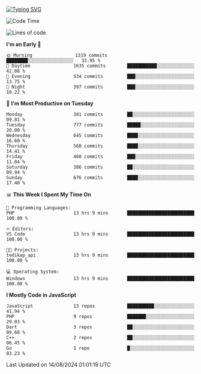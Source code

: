 [![Typing SVG](https://readme-typing-svg.demolab.com?font=Fira+Code&pause=1000&color=F7F7F7&random=false&width=435&lines=Hi+%F0%9F%91%8B%2C+I'm+Rafiu+Sidqi;Junior+Backend+Developer)](https://git.io/typing-svg)
<!--START_SECTION:waka-->
![Code Time](http://img.shields.io/badge/Code%20Time-327%20hrs%206%20mins-blue)

![Lines of code](https://img.shields.io/badge/From%20Hello%20World%20I%27ve%20Written-1.5%20million%20lines%20of%20code-blue)

**I'm an Early 🐤** 

```text
🌞 Morning                1319 commits        ████████░░░░░░░░░░░░░░░░░   33.95 % 
🌆 Daytime                1635 commits        ███████████░░░░░░░░░░░░░░   42.08 % 
🌃 Evening                534 commits         ███░░░░░░░░░░░░░░░░░░░░░░   13.75 % 
🌙 Night                  397 commits         ███░░░░░░░░░░░░░░░░░░░░░░   10.22 % 
```
📅 **I'm Most Productive on Tuesday** 

```text
Monday                   381 commits         ██░░░░░░░░░░░░░░░░░░░░░░░   09.81 % 
Tuesday                  777 commits         █████░░░░░░░░░░░░░░░░░░░░   20.00 % 
Wednesday                645 commits         ████░░░░░░░░░░░░░░░░░░░░░   16.60 % 
Thursday                 560 commits         ████░░░░░░░░░░░░░░░░░░░░░   14.41 % 
Friday                   460 commits         ███░░░░░░░░░░░░░░░░░░░░░░   11.84 % 
Saturday                 386 commits         ██░░░░░░░░░░░░░░░░░░░░░░░   09.94 % 
Sunday                   676 commits         ████░░░░░░░░░░░░░░░░░░░░░   17.40 % 
```


📊 **This Week I Spent My Time On** 

```text
💬 Programming Languages: 
PHP                      13 hrs 9 mins       █████████████████████████   100.00 % 

🔥 Editors: 
VS Code                  13 hrs 9 mins       █████████████████████████   100.00 % 

🐱‍💻 Projects: 
tedikap_api              13 hrs 9 mins       █████████████████████████   100.00 % 

💻 Operating System: 
Windows                  13 hrs 9 mins       █████████████████████████   100.00 % 
```

**I Mostly Code in JavaScript** 

```text
JavaScript               13 repos            ██████████░░░░░░░░░░░░░░░   41.94 % 
PHP                      9 repos             ███████░░░░░░░░░░░░░░░░░░   29.03 % 
Dart                     3 repos             ██░░░░░░░░░░░░░░░░░░░░░░░   09.68 % 
C++                      2 repos             ██░░░░░░░░░░░░░░░░░░░░░░░   06.45 % 
Go                       1 repo              █░░░░░░░░░░░░░░░░░░░░░░░░   03.23 % 
```




 Last Updated on 14/08/2024 01:01:19 UTC
<!--END_SECTION:waka-->
